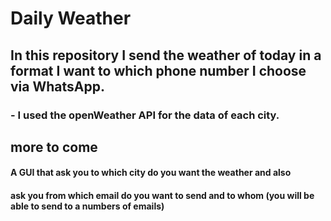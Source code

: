 # Daily Weather

## In this repository I send the weather of today in a format I want to which phone number I choose via WhatsApp.



### - I used the openWeather API for the data of each city.

## more to come 
#### A GUI that ask you to which city do you want the weather and also
#### ask you from which email do you want to send and to whom (you will be able to send to a numbers of emails)
